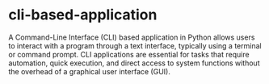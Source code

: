 # cli-based-application
A Command-Line Interface (CLI) based application in Python allows users to interact with a program through a text interface, typically using a terminal or command prompt. CLI applications are essential for tasks that require automation, quick execution, and direct access to system functions without the overhead of a graphical user interface (GUI).

